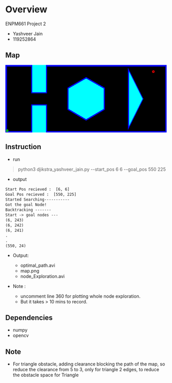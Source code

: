 # Overview
ENPM661 Project 2
* Yashveer Jain
* 119252864

## Map
![](map.png)

## Instruction 
* run
> python3 djikstra_yashveer_jain.py --start_pos 6 6 --goal_pos 550 225
* output
```
Start Pos recieved :  [6, 6]
Goal Pos recieved :  [550, 225]
Started Searching-----------
Got the goal Node!
Backtracking -------
Start -> goal nodes ---
(6, 243)
(6, 242)
(6, 241)
.
.
(550, 24)
```
* Output:
    - optimal_path.avi
    - map.png
    - node_Exploration.avi

* Note :
    - uncomment line 360 for plotting whole node exploration.
    - But it takes > 10 mins to record.

## Dependencies
* numpy
* opencv

## Note
* For triangle obstacle, adding clearance blocking the path of the map, so reduce the clearance from 5 to 3, only for triangle 2 edges, to reduce the obstacle space for Triangle